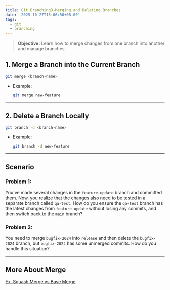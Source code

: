 ```yaml
---
title: Git Branching3-Merging and Deleting Branches
date: '2025-10-27T15:06:50+08:00'
tags:
  - git
  - branching
---
```

 >**Objective:** Learn how to merge changes from one branch into another and manage branches.   
## 1. **Merge a Branch into the Current Branch**   
```bash
git merge <branch-name>
```
- Example:   
	```bash
	git merge new-feature
	```

---
## 2. **Delete a Branch Locally**   
```bash
git branch -d <branch-name>
```
- Example:   
	```bash
	git branch -d new-feature
	```

---
## **Scenario**
### **Problem 1:**
You’ve made several changes in the `feature-update` branch and committed them. Now, you realize that the changes also need to be tested in a separate branch called `qa-test`. How do you ensure the `qa-test` branch has the latest changes from `feature-update` without losing any commits, and then switch back to the `main` branch?   
### **Problem 2:**
You need to merge `bugfix-2024` into `release` and then delete the `bugfix-2024` branch, but `bugfix-2024` has some unmerged commits. How do you handle this situation?   

---
## More About Merge   
[Ex. Squash Merge vs Base Merge](/posts/git-branching/git-branching-ex-squash-merge-vs-base-merge/)    
   
